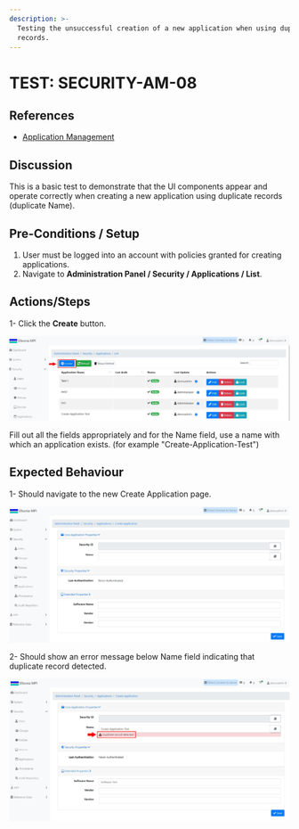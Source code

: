 ```yaml
---
description: >-
  Testing the unsuccessful creation of a new application when using duplicate
  records.
---
```


# TEST: SECURITY-AM-08

## References

* [Application Management](../../../../../../operations-1/system-administration/security-administration/application-management.md)

## Discussion

This is a basic test to demonstrate that the UI components appear and operate correctly when creating a new application using duplicate records (duplicate Name).



## **Pre-Conditions / Setup**

1. User must be logged into an account with policies granted for creating applications.
2. Navigate to **Administration Panel / Security / Applications / List**.

## Actions/Steps

1- Click the **Create** button.

![](<../../../../../../.gitbook/assets/1 (14).jpg>)

&#x20;Fill out all the fields appropriately and for the Name field, use a name with which an application exists. (for example "Create-Application-Test")

## Expected Behaviour

1- Should navigate to the new Create Application page.

![](<../../../../../../.gitbook/assets/2 (7).jpg>)

2- Should show an error message below Name field indicating that duplicate record detected.

![](<../../../../../../.gitbook/assets/4 (7).jpg>)
